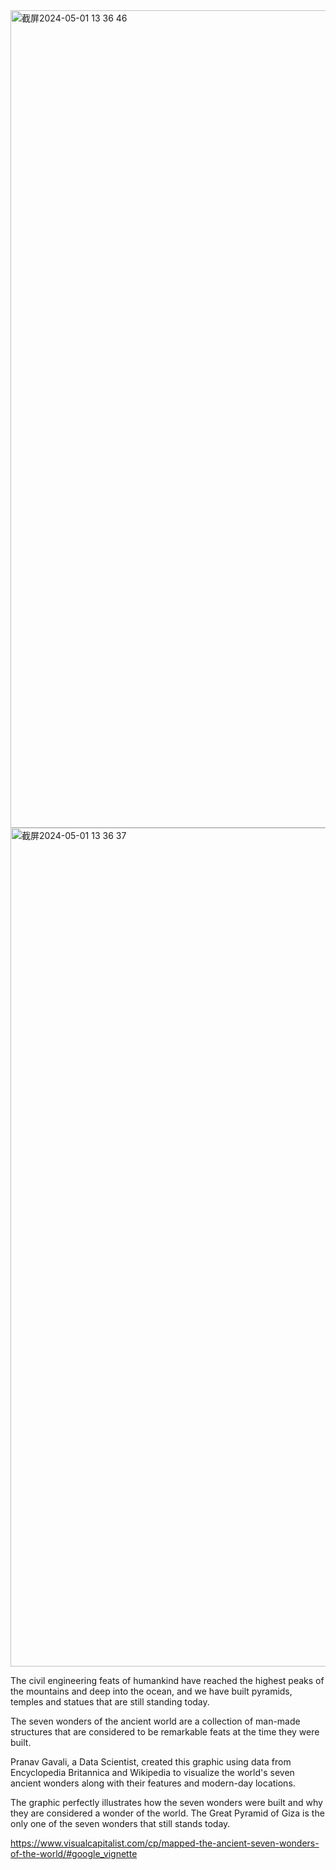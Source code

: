 <img width="1308" alt="截屏2024-05-01 13 36 46" src="https://github.com/wyh0210/reflections/assets/145874479/f066ab23-1a20-418b-9636-3d7046d20913">
<img width="1342" alt="截屏2024-05-01 13 36 37" src="https://github.com/wyh0210/reflections/assets/145874479/5e520b11-929d-4d3c-8226-55315842d944">

The civil engineering feats of humankind have reached the highest peaks of the mountains and deep into the ocean, and we have built pyramids, temples and statues that are still standing today.

The seven wonders of the ancient world are a collection of man-made structures that are considered to be remarkable feats at the time they were built.

Pranav Gavali, a Data Scientist, created this graphic using data from Encyclopedia Britannica and Wikipedia to visualize the world's seven ancient wonders along with their features and modern-day locations.

The graphic perfectly illustrates how the seven wonders were built and why they are considered a wonder of the world. The Great Pyramid of Giza is the only one of the seven wonders that still stands today.

https://www.visualcapitalist.com/cp/mapped-the-ancient-seven-wonders-of-the-world/#google_vignette
